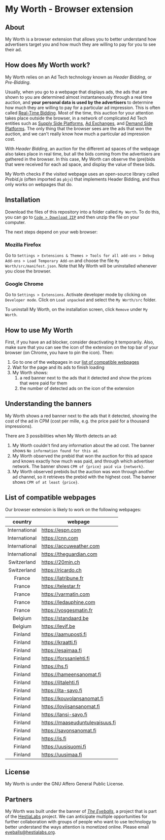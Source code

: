 # My Worth - Browser extension

## About
My Worth is a browser extension that allows you to better understand how advertisers target you and how much they are willing to pay for you to see their ad.

## How does My Worth work?
My Worth relies on an Ad Tech technology known as *Header Bidding*, or *Pre-Bidding*.

Usually, when you go to a webpage that displays ads, the ads that are shown to you are determined almost instantaneously through a real time auction, and **your personal data is used by the advertisers** to determine how much they are willing to pay for a particular ad impression.
This is often called [Real-Time Bidding](https://en.wikipedia.org/wiki/Real-time_bidding).
Most of the time, this auction for your attention takes place outside the browser, in a network of complicated Ad Tech entities such as [Supply Side Platforms](https://en.wikipedia.org/wiki/Supply-side_platform), [Ad Exchanges](https://en.wikipedia.org/wiki/Ad_exchange), and [Demand Side Platforms](https://en.wikipedia.org/wiki/Demand-side_platform).
The only thing that the browser sees are the ads that won the auction, and we can't really know how much a particular ad impression cost.

With *Header Bidding*, an auction for the different ad spaces of the webpage also takes place in real time, but all the bids coming from the advertisers are gathered in the browser.
In this case, My Worth can observe the (pre)bids that were received for each ad space, and display the value of these bids.

My Worth checks if the visited webpage uses an open-source library called *Prebid.js* (often imported as `pbjs`) that implements Header Bidding, and thus only works on webpages that do.

## Installation
Download the files of this repository into a folder called `My Worth`.
To do this, you can go to [`Code > Download ZIP`](https://github.com/hestiaAI/my-worth-extension/archive/refs/heads/main.zip) and then unzip the file on your computer.

The next steps depend on your web browser:
### Mozilla Firefox
Go to `Settings > Extensions & Themes > Tools for all add-ons > Debug Add-ons > Load Temporary Add-on` and choose the file `My Worth/src/manifest.json`.
Note that My Worth will be uninstalled whenever you close the browser.
### Google Chrome
Go to `Settings > Extensions`.
Activate developer mode by clicking on `Developer mode`.
Click on `Load unpacked` and select the `My Worth/src` folder.

To uninstall My Worth, on the installation screen, click `Remove` under `My Worth`.


## How to use My Worth
First, if you have an ad blocker, consider deactivating it temporarily.
Also, make sure that you can see the icon of the extension on the top bar of your browser (on Chrome, you have to pin the icon).
Then:
1. Go to one of the webpages in our [list of compatible webpages](#list-of-compatible-webpages)
2. Wait for the page and its ads to finish loading
3. My Worth shows:
   1. a red banner next to the ads that it detected and show the prices that were paid for them
   2. the number of detected ads on the icon of the extension

## Understanding the banners
My Worth shows a red banner next to the ads that it detected, showing the cost of the ad in CPM (cost per mille, e.g. the price paid for a thousand impressions).

There are 3 possibilities when My Worth detects an ad:
1. My Worth couldn't find any information about the ad cost. The banner shows `No information found for this ad`.
2. My Worth observed the prebid that won the auction for this ad space and knows exactly how much was paid, and through which advertiser network. The banner shows `CPM of {price} paid via {network}`.
3. My Worth observed prebids but the auction was won through another ad channel, so it retrieves the prebid with the highest cost. The banner shows `CPM of at least {price}`.

## List of compatible webpages
Our browser extension is likely to work on the following webpages:

| country | webpage |
|:-------:|---------|
| International | https://espn.com |
| International | https://cnn.com |
| International | https://accuweather.com |
| International | https://theguardian.com |
| Switzerland | https://20min.ch |
| Switzerland | https://ricardo.ch |
| France | https://latribune.fr |
| France | https://telestar.fr |
| France | https://varmatin.com |
| France | https://ledauphine.com |
| France | https://vosgesmatin.fr |
| Belgium | https://standaard.be |
| Belgium | https://levif.be |
| Finland | https://aamuposti.fi |
| Finland | https://kraatti.fi |
| Finland | https://esaimaa.fi |
| Finland | https://forssanlehti.fi |
| Finland | https://hs.fi |
| Finland | https://hameensanomat.fi |
| Finland | https://iltalehti.fi |
| Finland | https://ita-savo.fi |
| Finland | https://kouvolansanomat.fi |
| Finland | https://loviisansanomat.fi |
| Finland | https://lansi-savo.fi |
| Finland | https://maaseuduntulevaisuus.fi |
| Finland | https://savonsanomat.fi |
| Finland | https://is.fi |
| Finland | https://uusisuomi.fi |
| Finland | https://uusimaa.fi |


## License
My Worth is under the GNU Affero General Public License.

## Partners
My Worth was built under the banner of [_The Eyeballs_](https://eyeballs.hestialabs.org/en/), a project that is part of the [HestiaLabs](https://www.hestialabs.org) project. We can anticipate multiple opportunities for further collaboration with groups of people who want to use technology to better understand the ways attention is monetized online. Please email [eyeballs@hestialabs.org](mailto:eyeballs@hestialabs.org).
